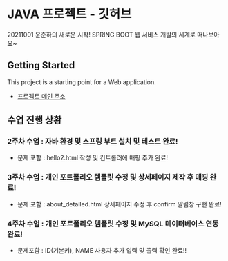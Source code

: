 # JAVA 프로젝트 - 깃허브

20211001 윤준하의 새로운 시작! SPRING BOOT 웹 서비스 개발의 세계로 떠나보아요~

## Getting Started

This project is a starting point for a Web application.

- [프로젝트 메인 주소](https://github.com/YJlang/JAVAWEB2)

## 수업 진행 상황

### 2주차 수업 : 자바 환경 및 스프링 부트 설치 및 테스트 완료!
- 문제 포함 : hello2.html 작성 및  컨트롤러에 매핑 추가 완료!

### 3주차 수업 : 개인 포트폴리오 템플릿 수정 및 상세페이지 제작 후 매핑 완료!
- 문제 포함 : about_detailed.html 상세페이지 수정 후 confirm 알림창 구현 완료!

### 4주차 수업 : 개인 포트폴리오 템플릿 수정 및 MySQL 데이터베이스 연동 완료!
- 문제포함 : ID(기본키), NAME 사용자 추가 입력 및 출력 확인 완료!!